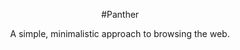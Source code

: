 <p style="text-align: center;">#Panther</p>

<p style="text-align: center;">A simple, minimalistic approach to browsing the web.</p>
